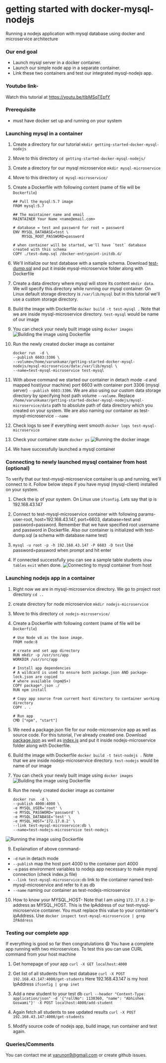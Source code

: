 # getting started with docker-mysql-nodejs

Running a nodejs application with mysql database using docker and microservice architecture

### Our end goal

- Launch mysql server in a docker container.
- Launch our simple node app in a separate container.
- Link these two containers and test our integrated mysql-nodejs app.

### Youtube link-

Watch this tutorial at https://youtu.be/tIbMSqTEpfY

### Prerequisite

- must have docker set up and running on your system

### Launching mysql in a container

1. Create a directory for our tutorial `mkdir getting-started-docker-mysql-nodejs`
2. Move to this directory `cd getting-started-docker-mysql-nodejs/`
3. Create a directory for our mysql microservice `mkdir mysql-microservice`
4. Move to this directory `cd mysql-microservice/`
5. Create a Dockerfile with following content (name of file will be `Dockerfile`)
    ```
    ## Pull the mysql:5.7 image
    FROM mysql:5.7

    ## The maintainer name and email
    MAINTAINER Your Name <name@email.com>

    # database = test and password for root = password
    ENV MYSQL_DATABASE=test \
        MYSQL_ROOT_PASSWORD=password

    # when container will be started, we'll have `test` database created with this schema
    COPY ./test-dump.sql /docker-entrypoint-initdb.d/

    ```
6. We'll initialize our test database with a sample schema. 
Download [test-dump.sql](https://github.com/varunon9/getting-started-docker-mysql-nodejs/blob/master/mysql-microservice/test-dump.sql) and put it inside mysql-microservice folder along with Dockerfile

7. Create a data directory where mysql will store its content `mkdir data`. 
We will specify this directory while running our mysql container. 
On Linux default storage directory is `/var/lib/mysql` but in this tutorial we'll use a custom storage directory.

8. Build the image with Dockerfile `docker build -t test-mysql .` 
Note that we are inside mysql-microservice directory. `test-mysql` would be name of our image

9. You can check your newly built image using `docker images`
![Building the image using Dockerfile](./screenshots/building-test-mysql-image.png)

10. Run the newly created docker image as container 
    ```
    docker run  -d \
    --publish 6603:3306 \
    --volume=/home/varunkumar/getting-started-docker-mysql-nodejs/mysql-microservice/data:/var/lib/mysql \
    --name=test-mysql-microservice test-mysql
    ```

11. With above command we started our container in detach mode `-d` and mapped host(your machine) port 6603 with container port 3306 (mysql server) `--publish 6603:3306`. 
We are also using our custom data storage directory by specifying host path volume `--volume`.
Replace  `/home/varunkumar/getting-started-docker-mysql-nodejs/mysql-microservice/data` path to absolute path of data directory which you created on your system.
We are also naming our container as test-mysql-microservice `--name`

12. Check logs to see if everything went smooth `docker logs test-mysql-microservice`

13. Check your container state `docker ps`
![Running the docker image](./screenshots/running-test-mysql-microservice-container.png)

14. We have successfully launched a mysql container


### Connecting to newly launched mysql container from host (optional)

To verify that our test-mysql-microservice container is up and running, we'll connect to it.
Follow below steps if you have mysql (mysql-client) installed on your system.

1. Check the ip of your system. On Linux use `ifconfig`. Lets say that ip is 192.168.43.147
2. Connect to test-mysql-microservice container with following params-
user-root, host=192.168.43.147, port=6603, database=test and password=password. 
Remember that we have specified root username and password in Dockerfile. 
Also our container is initialized with  test-dump.sql (a schema with database name test)

3. `mysql -u root -p -h 192.168.43.147 -P 6603 -D test` 
Use password=password when prompt and hit enter

4. If connected successfully you can see a sample table students `show tables` 
`exit` when done.
![Connecting to mysql container from host](./screenshots/connecting-to-test-mysql-microservice.png)

### Launching nodejs app in a container

1. Right now we are in mysql-microservice directory. We go to project root directory `cd ..`
2. create directory for node microservice `mkdir nodejs-microservice`
3. Move to this directory `cd nodejs-microservice/`
4. Create a Dockerfile with following content (name of file will be `Dockerfile`)
    ```
    # Use Node v8 as the base image.
    FROM node:8

    # create and set app directory
    RUN mkdir -p /usr/src/app
    WORKDIR /usr/src/app

    # Install app dependencies
    # A wildcard is used to ensure both package.json AND package-lock.json are copied
    # where available (npm@5+)
    COPY package*.json ./
    RUN npm install

    # Copy app source from current host directory to container working directory
    COPY . .

    # Run app
    CMD ["npm", "start"]

    ```
5. We need a package.json file for our node-microservice app as well as source code.
For this tutorial, I've already created one. 
Download [package.json](https://github.com/varunon9/getting-started-docker-mysql-nodejs/blob/master/nodejs-microservice/package.json) as well as [index.js](https://github.com/varunon9/getting-started-docker-mysql-nodejs/blob/master/nodejs-microservice/index.js) and put it inside nodejs-microservice folder along with Dockerfile.

6. Build the image with Dockerfile `docker build -t test-nodejs .` 
Note that we are inside nodejs-microservice directory. `test-nodejs` would be name of our image

7. You can check your newly built image using `docker images`
![Building the image using Dockerfile](./screenshots/building-test-nodejs-image.png)

8. Run the newly created docker image as container 
    ```
    docker run  -d \
    --publish 4000:4000 \
    -e MYSQL_USER='root' \
    -e MYSQL_PASSWORD='password' \
    -e MYSQL_DATABASE='test' \
    -e MYSQL_HOST='172.17.0.2' \
    --link test-mysql-microservice:db \
    --name=test-nodejs-microservice test-nodejs
    ```
![Running the image using Dockerfile](./screenshots/running-test-nodejs-microservice-container.png)

9. Explaination of above command-
* `-d` run in detach mode
* `--publish` map the host port 4000 to the container port 4000
* `-e` pass environment variables to nodejs app necessary to make mysql connection (check index.js file)
* `--link test-mysql-microservice:db` link to the container named test-mysql-microservice and refer to it as db
* `--name` naming our container as test-nodejs-microservice

10. How to know your MYSQL_HOST- 
Note that I am using `172.17.0.2` ip-address as MYSQL_HOST. This is the IpAddress of our test-mysql-microservice container.
You must replace this value to your container's ipAddress. Use `docker inspect test-mysql-microservice | grep IPAddress`


### Testing our complete app 

If everything is good so far then congratulations :smile: You have a complete app running with two microservices. To test this you can use CURL command from your host machine

1. Get homepage of your app `curl -X GET localhost:4000`

2. Get list of all students from test database `curl -X POST 192.168.43.147:4000/get-students`
Here 192.168.43.147 is my host IpAddress `ifconfig | grep inet`

3. Add a new student to your test db `curl --header "Content-Type: application/json" -d '{"rollNo": 1130360, "name": "Abhishek Goswami"}' -X POST localhost:4000/add-student`

4. Again fetch all students to see updated results `curl -X POST 192.168.43.147:4000/get-students`

5. Modify source code of nodejs app, build image, run container and test again.

### Queries/Comments

You can contact me at varunon9@gmail.com or create github issues.
